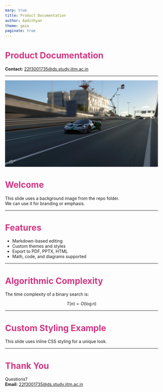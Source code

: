 ```yaml
---
marp: true
title: Product Documentation
author: Aadithyan
theme: gaia
paginate: true
---
```


<!-- _class: lead -->

# Product Documentation

**Contact:** 22f3001735@ds.study.iitm.ac.in

---

![bg cover](20970500881320017.jpg)

# Welcome

This slide uses a background image from the repo folder.  
We can use it for branding or emphasis.

---

# Features

- Markdown-based editing
- Custom themes and styles
- Export to PDF, PPTX, HTML
- Math, code, and diagrams supported

---

# Algorithmic Complexity

The time complexity of a binary search is:

$$
T(n) = O(\log n)
$$

---

# Custom Styling Example

<style>
section {
  background-color: #fdf6e3;
  color: #657b83;
}
h1 {
  color: #d33682;
}
</style>

This slide uses inline CSS styling for a unique look.

---

# Thank You

Questions?  
**Email:** 22f3001735@ds.study.iitm.ac.in
